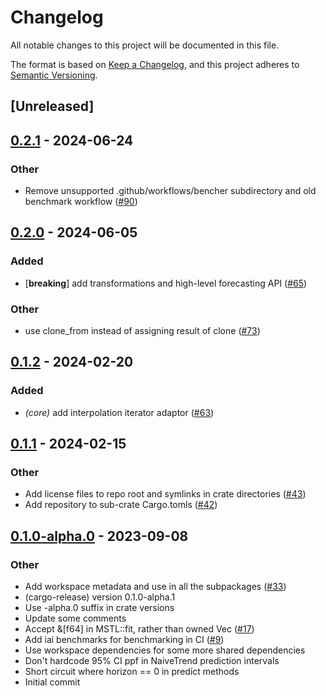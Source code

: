 # Changelog
All notable changes to this project will be documented in this file.

The format is based on [Keep a Changelog](https://keepachangelog.com/en/1.0.0/),
and this project adheres to [Semantic Versioning](https://semver.org/spec/v2.0.0.html).

## [Unreleased]

## [0.2.1](https://github.com/grafana/augurs/compare/augurs-mstl-v0.2.0...augurs-mstl-v0.2.1) - 2024-06-24

### Other
- Remove unsupported .github/workflows/bencher subdirectory and old benchmark workflow ([#90](https://github.com/grafana/augurs/pull/90))

## [0.2.0](https://github.com/grafana/augurs/compare/augurs-mstl-v0.1.2...augurs-mstl-v0.2.0) - 2024-06-05

### Added
- [**breaking**] add transformations and high-level forecasting API ([#65](https://github.com/grafana/augurs/pull/65))

### Other
- use clone_from instead of assigning result of clone ([#73](https://github.com/grafana/augurs/pull/73))

## [0.1.2](https://github.com/grafana/augurs/compare/augurs-mstl-v0.1.1...augurs-mstl-v0.1.2) - 2024-02-20

### Added
- *(core)* add interpolation iterator adaptor ([#63](https://github.com/grafana/augurs/pull/63))

## [0.1.1](https://github.com/grafana/augurs/compare/augurs-mstl-v0.1.0...augurs-mstl-v0.1.1) - 2024-02-15

### Other
- Add license files to repo root and symlinks in crate directories ([#43](https://github.com/grafana/augurs/pull/43))
- Add repository to sub-crate Cargo.tomls ([#42](https://github.com/grafana/augurs/pull/42))

## [0.1.0-alpha.0](https://github.com/grafana/augurs/releases/tag/augurs-mstl-v0.1.0-alpha.0) - 2023-09-08

### Other
- Add workspace metadata and use in all the subpackages ([#33](https://github.com/grafana/augurs/pull/33))
- (cargo-release) version 0.1.0-alpha.1
- Use -alpha.0 suffix in crate versions
- Update some comments
- Accept &[f64] in MSTL::fit, rather than owned Vec ([#17](https://github.com/grafana/augurs/pull/17))
- Add iai benchmarks for benchmarking in CI ([#9](https://github.com/grafana/augurs/pull/9))
- Use workspace dependencies for some more shared dependencies
- Don't hardcode 95% CI ppf in NaiveTrend prediction intervals
- Short circuit where horizon == 0 in predict methods
- Initial commit
